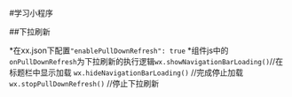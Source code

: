 #学习小程序

##下拉刷新

*在xx.json下配置`"enablePullDownRefresh": true`
*组件js中的`onPullDownRefresh`为下拉刷新的执行逻辑`wx.showNavigationBarLoading()`//在标题栏中显示加载 `wx.hideNavigationBarLoading()` //完成停止加载 `wx.stopPullDownRefresh()` //停止下拉刷新